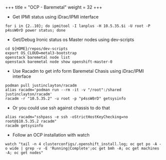 +++
title = "OCP - Baremetal"
weight = 32
+++

- Get IPMI status using iDrac/IPMI interface
```
for i in {2..10}; do ipmitool -I lanplus -H 10.5.35.$i -U root -P p4ssW0rD power status; done
```

- Get/Debug Ironic status os Master nodes using dev-scripts
```
cd ${HOME}/repos/dev-scripts
export OS_CLOUD=metal3-bootstrap
openstack baremetal node list
openstack baremetal node show openshift-master-0
```

- Use Racadm to get info form Baremetal Chasis using iDrac/IPMI interface
```
podman pull justinclayton/racadm
alias racadm='podman run --rm -it -v "/root":/shared justinclayton/racadm'
racadm -r "10.5.35.2" -u root -p "p4ssW0rD" getsysinfo
```

- Or you could use ssh against chassis to do that
```
alias racadm="sshpass -e ssh -oStrictHostKeyChecking=no root@$10.5.35.2 racadm"
racadm getsysinfo
```

- Follow an OCP installation with watch
```
watch "tail -n 4 clusterconfigs/.openshift_install.log; oc get po -A -o wide | grep -v -E 'Running|Complete';oc get bmh -A; oc get machines -A; oc get nodes"
```
